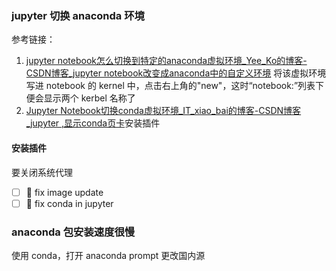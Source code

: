 ### jupyter 切换 anaconda 环境
参考链接：
1. [jupyter notebook怎么切换到特定的anaconda虚拟环境_Yee_Ko的博客-CSDN博客_jupyter notebook改变成anaconda中的自定义环境](https://blog.csdn.net/gaoyi135/article/details/102701423) 将该虚拟环境写进 notebook 的 kernel 中，点击右上角的"new"，这时“notebook:”列表下便会显示两个 kerbel 名称了
2. [Jupyter Notebook切换conda虚拟环境_IT_xiao_bai的博客-CSDN博客_jupyter ,显示conda页卡](https://blog.csdn.net/it_xiao_bai/article/details/102765922)安装插件
#### 安装插件
要关闭系统代理
- [ ] 🔼 fix image update
- [ ]   🔼 fix conda in jupyter
### anaconda 包安装速度很慢
使用 conda，打开 anaconda prompt 更改国内源